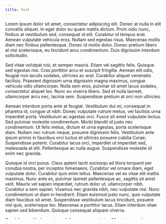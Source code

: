 ```yaml
---
title: Test
---
```




Lorem ipsum dolor sit amet, consectetur adipiscing elit. Donec at nulla in elit convallis aliquet. In eget dolor eu quam mattis dictum. Proin odio nunc, finibus at vestibulum sed, consequat id elit. Curabitur id tempus erat. Aenean vulputate vehicula eros. Nullam sed egestas risus. Maecenas mollis diam nec finibus pellentesque. Donec id mollis dolor. Donec pretium libero at nisi scelerisque, eu tincidunt arcu condimentum. Duis dignissim interdum sollicitudin.

Sed vitae volutpat nisi, et semper mauris. Etiam vel sagittis felis. Quisque sed egestas nisi. Cras porttitor arcu et suscipit fringilla. Aenean elit odio, feugiat non iaculis sodales, ultricies ac erat. Curabitur aliquet venenatis facilisis. Praesent dignissim urna dignissim magna maximus, congue vehicula odio ullamcorper. Nulla sem eros, pulvinar sit amet lacus sodales, consectetur aliquet leo. Nunc eu viverra libero. Sed et nulla laoreet, ullamcorper arcu nec, lacinia sem. Suspendisse pretium at orci non ultricies.

Aenean interdum porta ante at feugiat. Vestibulum dui mi, consequat in pharetra id, congue ut nibh. Donec vulputate rutrum metus, vel facilisis urna imperdiet porta. Vestibulum ac egestas orci. Fusce sit amet vulputate lectus. Sed pulvinar molestie condimentum. Morbi blandit id justo nec condimentum. Ut felis metus, dictum et urna egestas, porta scelerisque diam. Nullam nec rutrum neque, posuere dignissim felis. Vestibulum ante ipsum primis in faucibus orci luctus et ultrices posuere cubilia Curae; Suspendisse potenti. Curabitur lacus orci, imperdiet ut imperdiet sed, malesuada at elit. Pellentesque ac nulla augue. Suspendisse molestie id enim nec gravida.

Quisque id orci purus. Class aptent taciti sociosqu ad litora torquent per conubia nostra, per inceptos himenaeos. Curabitur vel ornare diam, eget vulputate dolor. Curabitur quis enim tellus. Maecenas vel ex vitae elit mattis maximus. Nunc ante ex, pulvinar laoreet pellentesque ac, sagittis sit amet velit. Mauris vel sapien imperdiet, rutrum dolor ut, ullamcorper nibh. Curabitur a sem sapien. Vivamus nec gravida nibh, nec vulputate nisi. Nunc condimentum ut diam in hendrerit. Etiam euismod justo nunc, quis vulputate diam faucibus sit amet. Suspendisse vestibulum lacus tincidunt, posuere nisl quis, scelerisque leo. Maecenas a porttitor lacus. Etiam interdum vitae sapien sed bibendum. Quisque consequat aliquam viverra.

Curabitur vestibulum euismod diam ac consectetur. Mauris ornare lacus bibendum luctus faucibus. Proin turpis ipsum, ultricies eget dui a, imperdiet aliquam tortor. Sed posuere justo at luctus pretium. Sed pulvinar, orci sit amet fringilla ultricies, lectus odio venenatis ligula, eu consequat quam sapien vel nunc. Quisque sodales mi et tincidunt accumsan. Nullam imperdiet ultricies laoreet. Cras ante sem, tempus nec fringilla sit amet, pellentesque id ligula. Vestibulum eget mi sit amet ipsum accumsan faucibus. Vestibulum id bibendum lorem. Suspendisse enim mauris, varius at lacinia nec, gravida ac quam. Fusce placerat erat ut libero blandit, at tincidunt est accumsan. Cras tristique egestas libero, eget laoreet mauris aliquam quis. Suspendisse enim erat, pharetra ut scelerisque eget, molestie non tellus. Phasellus vitae gravida elit.

Curabitur viverra est magna. Duis imperdiet pellentesque eleifend. Nullam eu neque vel quam sodales tincidunt. Curabitur vitae ipsum commodo, tincidunt nisi quis, condimentum massa. Sed placerat, magna non tincidunt tempor, sem nisi tincidunt elit, a pretium lectus erat non neque. Duis venenatis erat eget metus ultrices blandit. Nullam ligula diam, accumsan eget egestas id, volutpat quis dolor. Cras sagittis non ligula sit amet iaculis. Nullam sodales scelerisque risus eu lacinia. Duis sed ultrices felis. Integer at suscipit eros, in interdum arcu. Proin quis ornare justo, mattis posuere sem.

Sed consectetur fringilla metus, eget eleifend diam hendrerit non. Nunc commodo porta felis, ultrices dapibus turpis aliquam eget. Donec tempus eros at diam mattis, eu aliquet nulla imperdiet. Fusce sed commodo felis. Aliquam ullamcorper euismod ultricies. Suspendisse potenti. Sed vehicula sem est, nec gravida risus pretium et. Nam id rutrum tellus, id ultrices nibh. Vestibulum mollis ipsum et feugiat suscipit. Phasellus id lacus eget elit venenatis tempus. Praesent et fermentum orci. Sed id dui tellus. Vivamus commodo consequat urna, et rutrum massa dictum ut.

Cras lacinia eu sapien vel vehicula. Mauris efficitur erat velit, vitae efficitur quam suscipit consectetur. Phasellus eget diam ac sem pulvinar venenatis. Vivamus eget vulputate ipsum. Sed tincidunt dolor in purus sodales, eu sagittis sem blandit. Aenean rhoncus risus non urna consectetur, in tristique ex maximus. Nullam faucibus eget leo sit amet congue. Cras tempor lectus eu ligula tempor, eu molestie enim efficitur. In hendrerit felis et ultrices gravida. Donec imperdiet, dolor a feugiat aliquam, mi lectus tristique felis, efficitur ultricies neque ex vel nisi.

Ut finibus risus et urna facilisis tempus. Integer congue, mauris ultricies dignissim commodo, tortor dui congue quam, et commodo ante nibh hendrerit mi. Praesent non commodo mauris. Vestibulum sed urna non justo elementum congue eu nec ligula. Curabitur lacinia molestie lectus, egestas pulvinar lectus ullamcorper vitae. Pellentesque laoreet libero ut nunc volutpat porta. Sed luctus nibh ante, quis posuere nisl sollicitudin et. Integer eleifend, dui non ornare placerat, sem dolor egestas purus, eu fringilla augue ex eget est. Aliquam dapibus sed tellus non placerat.

Vestibulum vestibulum lobortis lacus, et cursus nunc dictum in. Morbi semper vel dolor sit amet placerat. Integer faucibus eu erat quis luctus. Morbi ipsum sapien, facilisis sed purus ac, fringilla imperdiet risus. Maecenas molestie ligula id ligula luctus varius. Nulla ultricies erat id libero maximus, vel porttitor enim pellentesque. Nullam malesuada ornare ante eget vulputate. Etiam dictum vehicula vehicula. Vestibulum in lacus a odio pulvinar tempor. Pellentesque mauris nunc, euismod sit amet nulla quis, aliquet condimentum metus.

Aliquam sodales sagittis tristique. Fusce et ante sed mauris interdum vestibulum. Suspendisse sed dui vel ante rhoncus semper id vehicula neque. Morbi suscipit luctus leo, ac mattis nisi. Suspendisse urna nisi, consequat eget mauris at, mattis lobortis erat. Maecenas id tincidunt turpis. Integer vitae felis laoreet, consectetur dui eget, rutrum dolor. Nullam ut posuere nibh. Nulla facilisis, est et commodo vestibulum, ipsum leo congue eros, nec condimentum odio metus imperdiet leo. Donec imperdiet risus ut libero efficitur sollicitudin.

Ut blandit porttitor viverra. Aenean consequat pretium iaculis. Cras vitae commodo arcu. Sed convallis mollis velit. In ultricies, nisi sed rhoncus auctor, metus lectus aliquet nisi, vitae consequat velit lectus sit amet est. Nam in justo nibh. Phasellus et dui at ex dapibus elementum. Integer hendrerit convallis urna a ullamcorper. Suspendisse accumsan metus enim, quis ultrices ligula vulputate ac. Vestibulum et velit vulputate, sagittis orci sed, rhoncus sapien.

Mauris semper est eu nisl luctus, eu blandit nisi sodales. Suspendisse imperdiet, enim in bibendum bibendum, ex eros tincidunt magna, id tristique augue libero quis magna. Fusce efficitur, erat ut imperdiet euismod, odio tellus vestibulum augue, varius rhoncus quam est sed ante. Vivamus ullamcorper at urna nec posuere. Etiam tristique libero tellus, id posuere elit tincidunt at. Nullam arcu tortor, bibendum sed nisl at, pulvinar consequat urna. Vestibulum ante ipsum primis in faucibus orci luctus et ultrices posuere cubilia Curae; Suspendisse facilisis facilisis tellus non volutpat. Maecenas in consectetur tortor, ut vehicula libero. Aliquam auctor massa ut felis auctor, ac tincidunt turpis ullamcorper. Pellentesque venenatis maximus nibh vel porta. Fusce pellentesque felis in faucibus venenatis. Quisque rhoncus est eu enim condimentum malesuada.

Morbi et rutrum mauris. Nam consectetur, purus ut sagittis vulputate, felis magna auctor ante, at sodales orci turpis vitae eros. Curabitur viverra lobortis dui a blandit. Etiam ut ipsum eu dolor sollicitudin maximus et id dolor. Etiam varius laoreet mi, ut feugiat dolor accumsan eu. Mauris leo neque, efficitur sed fermentum non, dignissim a lacus. Mauris porta erat et velit venenatis finibus sit amet ut enim. Suspendisse ut ornare mauris, eget mattis justo. Suspendisse iaculis eros tempor ante rhoncus convallis. Pellentesque tortor ipsum, viverra tempor semper quis, ultrices et odio. Pellentesque euismod luctus nisi, quis dignissim erat consequat vel. Quisque id massa ut neque ultrices mattis vitae ac diam. Sed ullamcorper, metus sit amet imperdiet placerat, odio nunc faucibus odio, nec facilisis felis augue et ipsum. Cras feugiat iaculis neque in auctor. Sed volutpat nibh at ante accumsan, et tempor eros vestibulum.

Quisque pretium fringilla ultricies. Curabitur pulvinar dolor nunc, eu dignissim tortor tempus at. Aliquam eleifend purus id sapien ullamcorper, id fermentum erat fringilla. Aliquam massa risus, pellentesque ut blandit eget, pellentesque nec nisl. Proin pharetra non lacus quis sodales. Pellentesque eu convallis dolor. Sed in porttitor lorem.

Donec eros velit, lobortis non pharetra ac, tincidunt viverra tortor. Morbi finibus vitae dui non sodales. Proin vitae mauris vitae odio facilisis viverra. Donec non dolor imperdiet, sodales odio ut, venenatis elit. Pellentesque non est diam. Mauris sit amet leo nec leo vehicula porta. Integer mattis faucibus justo euismod viverra. Nunc varius elit quis semper bibendum. Integer a scelerisque lorem. Nunc nec laoreet massa. Nunc varius accumsan mauris non rutrum. In hac habitasse platea dictumst. Vestibulum ac felis in tellus aliquam accumsan suscipit at risus.

Donec viverra magna eu turpis pellentesque, ut scelerisque massa interdum. Vestibulum malesuada et quam a sodales. Vivamus felis tellus, commodo non vestibulum in, eleifend quis nulla. Cras iaculis purus et tellus porttitor aliquet. Ut quis mauris dignissim tortor rutrum molestie. Praesent rutrum augue metus. Interdum et malesuada fames ac ante ipsum primis in faucibus. Pellentesque habitant morbi tristique senectus et netus et malesuada fames ac turpis egestas. Nunc dictum finibus ante vel accumsan. Suspendisse maximus risus vitae auctor pharetra. Fusce consectetur nibh congue, semper magna eu, luctus nibh.

Praesent eget lacinia nisl, at rhoncus dolor. Morbi hendrerit nulla nibh, vel ultricies nulla semper eu. Sed laoreet vestibulum iaculis. Suspendisse potenti. Donec ut ornare orci. Fusce euismod porta nibh vitae accumsan. Donec consequat nunc et volutpat ullamcorper. Suspendisse hendrerit gravida posuere. Donec sagittis commodo erat quis facilisis. Duis finibus, lorem et blandit luctus, neque lacus interdum augue, at consequat magna ligula id dolor. Duis ante massa, porttitor eget purus sed, lobortis malesuada tortor. Nam interdum tincidunt placerat.

Vivamus cursus quam id risus accumsan mattis. Suspendisse id justo facilisis justo aliquet facilisis. Vestibulum in mi molestie metus efficitur ultricies. Pellentesque habitant morbi tristique senectus et netus et malesuada fames ac turpis egestas. Nulla pharetra mauris ipsum, ac bibendum eros aliquam vitae. Suspendisse justo libero, dapibus in euismod egestas, interdum quis ex. Morbi aliquam cursus suscipit.

Proin accumsan interdum lacinia. In quis erat egestas, viverra lacus et, consequat ipsum. Aliquam erat volutpat. Curabitur molestie lorem a ullamcorper suscipit. Nullam imperdiet tellus risus, non faucibus tortor bibendum et. Aliquam mollis elit et nunc cursus, et egestas eros malesuada. Pellentesque habitant morbi tristique senectus et netus et malesuada fames ac turpis egestas. Aliquam erat volutpat. Pellentesque posuere, nisl in semper mattis, diam sapien ultrices odio, ac semper lectus urna eu odio. Mauris ac porttitor felis.
